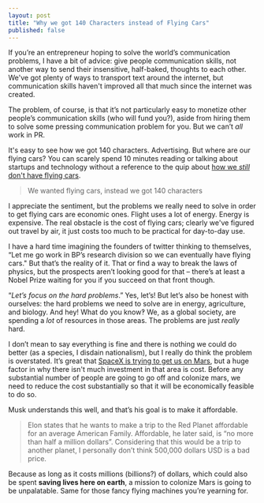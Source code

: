 ```yaml
---
layout: post
title: "Why we got 140 Characters instead of Flying Cars"
published: false
---
```


If you’re an entrepreneur hoping to solve the world’s communication problems, I have a bit of advice: give people communication skills, not another way to send their insensitive, half-baked, thoughts to each other. We've got plenty of ways to transport text around the internet, but communication skills haven't improved all that much since the internet was created.

The problem, of course, is that it’s not particularly easy to monetize other people’s communication skills (who will fund you?), aside from hiring them to solve some pressing communication problem for you. But we can’t *all* work in PR.

It's easy to see how we got 140 characters. Advertising. But where are our flying cars? You can scarely spend 10 minutes reading or talking about startups and technology without a reference to the quip about [how we *still* don't have flying cars][thiel].

> We wanted flying cars, instead we got 140 characters

I appreciate the sentiment, but the problems we really need to solve in order to get flying cars are economic ones. Flight uses a lot of energy. Energy is expensive. The real obstacle is the cost of flying cars; clearly we've figured out travel by air, it just costs too much to be practical for day-to-day use.

I have a hard time imagining the founders of twitter thinking to themselves, “Let me go work in BP’s research division so we can eventually have flying cars." But that’s the reality of it. That or find a way to break the laws of physics, but the prospects aren’t looking good for that – there’s at least a Nobel Prize waiting for you if you succeed on that front though.

“*Let’s focus on the hard problems*.” Yes, let’s! But let’s also be honest with ourselves: the hard problems we need to solve are in energy, agriculture, and biology. And hey! What do you know‽ We, as a global society, are spending a *lot* of resources in those areas. The problems are just *really* hard.

I don’t mean to say everything is fine and there is nothing we could do better (as a species, I disdain nationalism), but I really do think the problem is overstated. It’s great that [SpaceX is trying to get us on Mars][spacex-mars], but a huge factor in why there isn't much investment in that area is cost. Before any substantial number of people are going to go off and colonize mars, we need to reduce the cost substantially so that it will be economically feasible to do so.

Musk understands this well, and that’s his goal is to make it affordable.

> Elon states that he wants to make a trip to the Red Planet affordable for an average American Family. Affordable, he later said,  is “no more than half a million dollars”.  Considering that this would be a trip to another planet, I personally don’t think 500,000 dollars USD is a bad price.

Because as long as it costs millions (billions?) of dollars, which could also be spent **saving lives here on earth**, a mission to colonize Mars is going to be unpalatable. Same for those fancy flying machines you’re yearning for.

 [thiel]: http://www.foundersfund.com/the-future
 [spacex-mars]: http://spaceindustrynews.com/elon-musk-and-spacex-to-send-humans-to-mars/
